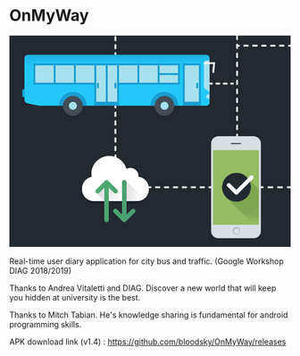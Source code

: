 # OnMyWay

![alt text](https://github.com/bloodsky/OnMyWay/blob/master/OnMyWay/app/src/main/res/drawable/read.png)

Real-time user diary application for city bus and traffic. (Google Workshop DIAG 2018/2019)

Thanks to Andrea Vitaletti and DIAG. Discover a new world that will keep you hidden at university is the best.

Thanks to Mitch Tabian. He's knowledge sharing is fundamental for android programming skills.


APK download link (v1.4) : https://github.com/bloodsky/OnMyWay/releases

